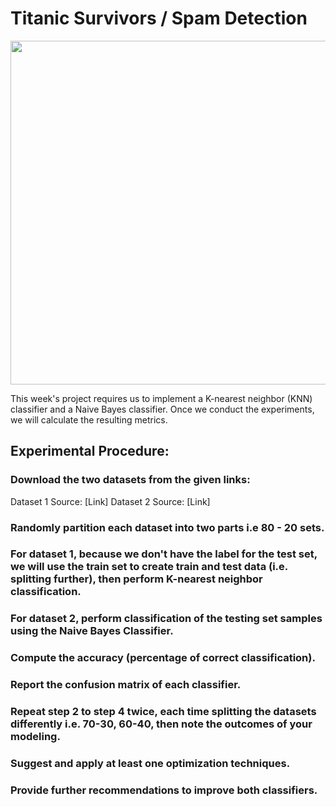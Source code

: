 # Titanic Survivors / Spam Detection
<img src="https://user-images.githubusercontent.com/73166515/200243311-c7b1d9dc-999d-424e-8d18-dc24e7f3a559.png" width="950" height="550" />


This week's project requires us to implement a K-nearest neighbor (KNN) classifier  and a Naive Bayes classifier. Once we conduct the experiments, we will calculate the resulting metrics.

## Experimental Procedure:

### Download the two datasets from the given links:
Dataset 1 Source: [Link] 
Dataset 2 Source: [Link]

### Randomly partition each dataset into two parts i.e 80 - 20  sets.

### For dataset 1, because we don't have the label for the test set, we will use the train set to create train and test data (i.e. splitting further), then perform K-nearest neighbor classification.

### For dataset 2, perform classification of the testing set samples using the Naive Bayes Classifier.

### Compute the accuracy (percentage of correct classification).

### Report the confusion matrix of each classifier.

### Repeat step 2 to step 4 twice, each time splitting the datasets differently i.e. 70-30, 60-40, then note the outcomes of your modeling.

### Suggest and apply at least one optimization techniques.

### Provide further recommendations to improve both classifiers.
